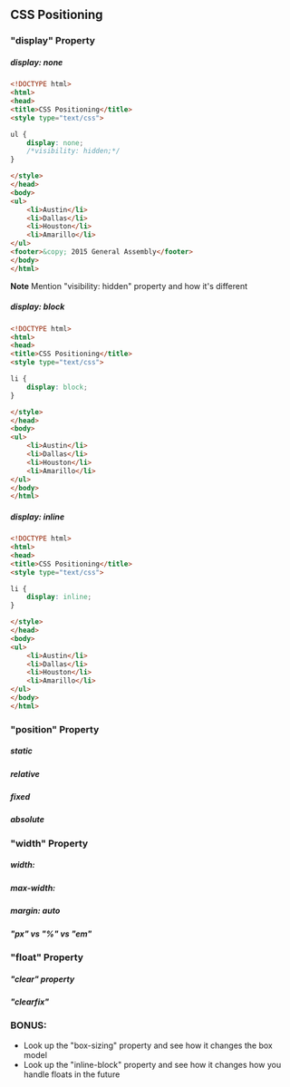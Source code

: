 ## CSS Positioning

### "display" Property

##### display: none 

```HTML
<!DOCTYPE html>
<html>
<head>
<title>CSS Positioning</title>
<style type="text/css">

ul {
	display: none;
	/*visibility: hidden;*/
}

</style>
</head>
<body>
<ul>
	<li>Austin</li>
	<li>Dallas</li>
	<li>Houston</li>
	<li>Amarillo</li>
</ul>
<footer>&copy; 2015 General Assembly</footer>
</body>
</html>
```

**Note** Mention "visibility: hidden" property and how it's different

##### display: block

```HTML
<!DOCTYPE html>
<html>
<head>
<title>CSS Positioning</title>
<style type="text/css">

li {
	display: block;
}

</style>
</head>
<body>
<ul>
	<li>Austin</li>
	<li>Dallas</li>
	<li>Houston</li>
	<li>Amarillo</li>
</ul>
</body>
</html>
```

##### display: inline

```HTML
<!DOCTYPE html>
<html>
<head>
<title>CSS Positioning</title>
<style type="text/css">

li {
	display: inline;
}

</style>
</head>
<body>
<ul>
	<li>Austin</li>
	<li>Dallas</li>
	<li>Houston</li>
	<li>Amarillo</li>
</ul>
</body>
</html>
```

### "position" Property

##### static

##### relative

##### fixed

##### absolute 

### "width" Property

##### width: 

##### max-width:

##### margin: auto

##### "px" vs "%" vs "em"

### "float" Property

##### "clear" property

##### "clearfix"


### BONUS: 
* Look up the "box-sizing" property and see how it changes the box model 
* Look up the "inline-block" property and see how it changes how you handle floats in the future



